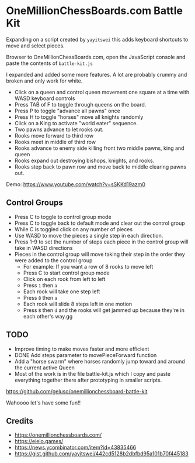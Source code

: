 # OneMillionChessBoards.com Battle Kit
Expanding on a script created by `yayitswei` this adds keyboard shortcuts to move and select pieces.

Browser to OneMillionChessBoards.com, open the JavaScript console and paste the contents of `battle-kit.js`

I expanded and added some more features. A lot are probably crummy and broken and only work for white.

* Click on a queen and control queen movement one square at a time with WASD keyboard controls
* Press TAB of F to toggle through queens on the board.
* Press P to toggle "advance all pawns" once
* Press H to toggle "horses" move all knights randomly
* Click on a King to activate "world eater" sequence.
* Two pawns advance to let rooks out.
* Rooks move forward to third row
* Rooks meet in middle of third row
* Rooks advance to enemy side killing front two middle pawns, king and queen
* Rooks expand out destroying bishops, knights, and rooks.
* Rooks step back to pawn row and move back to middle clearing pawns out.

Demo: https://www.youtube.com/watch?v=sSKKd19azm0

## Control Groups

* Press C to toggle to control group mode
* Press C to toggle back to default mode and clear out the control group
* While C is toggled click on any number of pieces
* Use WASD to move the pieces a single step in each direction.
* Press 1-9 to set the number of steps each piece in the control group will take in WASD directions
* Pieces in the control group will move taking their step in the order they were added to the control group
  * For example: If you want a row of 8 rooks to move left
  * Press C to start control group mode
  * Click on each rook from left to left
  * Press `1` then `a`
  * Each rook will take one step left
  * Press `8` then `a`
  * Each rook will slide 8 steps left in one motion
  * Press `8` then `d` and the rooks will get jammed up because they're in each other's way.gg

## TODO

* Improve timing to make moves faster and more efficient
* DONE Add steps parameter to movePieceForward function
* Add a "horse swarm" where horses randomly jump toward and around the current active Queen
* Most of the work is in the file battle-kit.js which I copy and paste everything together there after prototyping in smaller scripts.

https://github.com/geluso/onemillionchessboard-battle-kit

Wahoooo let's have some fun!!

## Credits
* https://onemillionchessboards.com/
* https://eieio.games/
* https://news.ycombinator.com/item?id=43835466
* https://gist.github.com/yayitswei/442cd5128b2dbfbd95a101b70f445183
